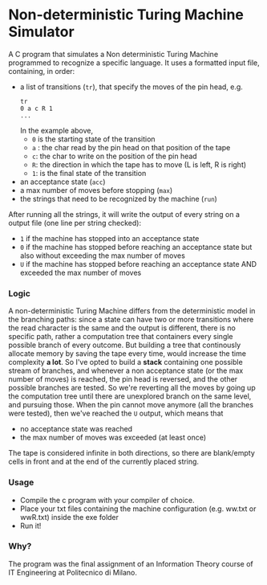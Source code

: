 # Non-deterministic Turing Machine Simulator

A C program that simulates a Non deterministic Turing Machine programmed to recognize a specific language. 
It uses a formatted input file, containing, in order:
- a list of transitions (```tr```), that specify the moves of the pin head, e.g.
  ```
  tr
  0 a c R 1
  ...
  ```
  In the example above, 
  - ```0``` is the starting state of the transition
  - ```a``` : the char read by the pin head on that position of the tape
  - ```c```: the char to write on the position of the pin head
  - ```R```: the direction in which the tape has to move (L is left, R is right)
  - ```1```: is the final state of the transition
- an acceptance state (```acc```)
- a max number of moves before stopping (```max```)
- the strings that need to be recognized by the machine (```run```)

After running all the strings, it will write the output of every string on a output file (one line per string checked):
- ```1``` if the machine has stopped into an acceptance state
- ```0``` if the machine has stopped before reaching an acceptance state but also without exceeding the max number of moves
- ```U``` if the machine has stopped before reaching an acceptance state AND exceeded the max number of moves

### Logic

A non-deterministic Turing Machine differs from the deterministic model in the branching paths: since a state can have two or more transitions where the read character is the same and the output is different, there is no specific path, rather a computation tree that containers every single possible branch of every outcome. 
But building a tree that continously allocate memory by saving the tape every time, would increase the time complexity **a lot**. 
So I've opted to build a **stack** containing one possible stream of branches, and whenever a non acceptance state (or the max number of moves) is reached, the pin head is reversed, and the other possible branches are tested. 
So we're reverting all the moves by going up the computation tree until there are unexplored branch on the same level, and pursuing those. When the pin cannot move anymore (all the branches were tested), then we've reached the ```U``` output, which means that
- no acceptance state was reached
- the max number of moves was exceeded (at least once)

The tape is considered infinite in both directions, so there are blank/empty cells in front and at the end of the currently placed string. 

### Usage

- Compile the c program with your compiler of choice. 
- Place your txt files containing the machine configuration (e.g. ww.txt or wwR.txt) inside the exe folder
- Run it!

### Why?

The program was the final assignment of an Information Theory course of IT Engineering at Politecnico di Milano.
